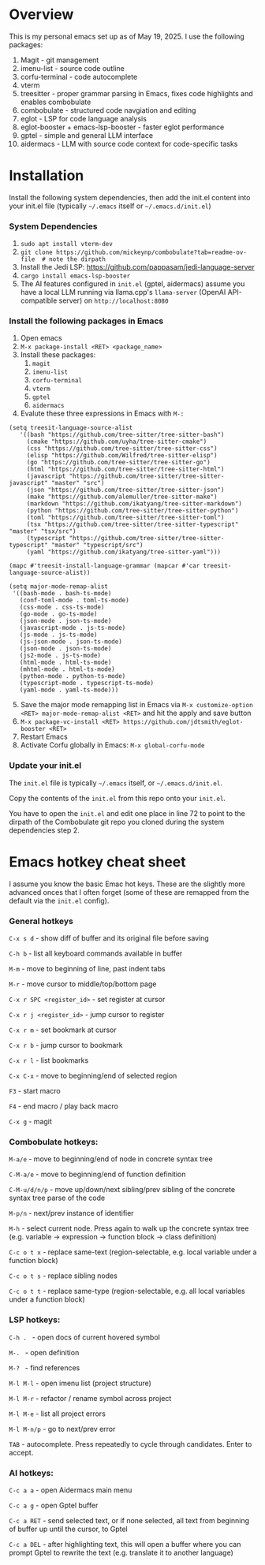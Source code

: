 # Overview

This is my personal emacs set up as of May 19, 2025. I use the following packages:

1. Magit - git management
2. imenu-list - source code outline
3. corfu-terminal - code autocomplete
4. vterm
5. treesitter - proper grammar parsing in Emacs, fixes code highlights and enables combobulate
6. combobulate - structured code navgiation and editing
7. eglot - LSP for code language analysis
8. eglot-booster + emacs-lsp-booster - faster eglot performance
9. gptel - simple and general LLM interface
10. aidermacs - LLM with source code context for code-specific tasks

# Installation

Install the following system dependencies, then add the init.el content into your init.el file (typically `~/.emacs` itself or `~/.emacs.d/init.el`)

### System Dependencies

1. `sudo apt install vterm-dev`
2. `git clone https://github.com/mickeynp/combobulate?tab=readme-ov-file  # note the dirpath`
3. Install the Jedi LSP: https://github.com/pappasam/jedi-language-server
4. `cargo install emacs-lsp-booster`
5. The AI features configured in `init.el` (gptel, aidermacs) assume you have a local LLM running via llama.cpp's `llama-server` (OpenAI API-compatible server) on `http://localhost:8080`

### Install the following packages in Emacs

1. Open emacs
2. `M-x package-install <RET> <package_name>`
3. Install these packages:
   1. `magit`
   2. `imenu-list`
   3. `corfu-terminal`
   4. `vterm`
   5. `gptel`
   6. `aidermacs`
4. Evalute these three expressions in Emacs with `M-:`
```
(setq treesit-language-source-alist
   '((bash "https://github.com/tree-sitter/tree-sitter-bash")
     (cmake "https://github.com/uyha/tree-sitter-cmake")
     (css "https://github.com/tree-sitter/tree-sitter-css")
     (elisp "https://github.com/Wilfred/tree-sitter-elisp")
     (go "https://github.com/tree-sitter/tree-sitter-go")
     (html "https://github.com/tree-sitter/tree-sitter-html")
     (javascript "https://github.com/tree-sitter/tree-sitter-javascript" "master" "src")
     (json "https://github.com/tree-sitter/tree-sitter-json")
     (make "https://github.com/alemuller/tree-sitter-make")
     (markdown "https://github.com/ikatyang/tree-sitter-markdown")
     (python "https://github.com/tree-sitter/tree-sitter-python")
     (toml "https://github.com/tree-sitter/tree-sitter-toml")
     (tsx "https://github.com/tree-sitter/tree-sitter-typescript" "master" "tsx/src")
     (typescript "https://github.com/tree-sitter/tree-sitter-typescript" "master" "typescript/src")
     (yaml "https://github.com/ikatyang/tree-sitter-yaml")))
```
```
(mapc #'treesit-install-language-grammar (mapcar #'car treesit-language-source-alist))
```
```
(setq major-mode-remap-alist
 '((bash-mode . bash-ts-mode)
   (conf-toml-mode . toml-ts-mode)
   (css-mode . css-ts-mode)
   (go-mode . go-ts-mode)
   (json-mode . json-ts-mode)
   (javascript-mode . js-ts-mode)
   (js-mode . js-ts-mode)
   (js-json-mode . json-ts-mode)
   (json-mode . json-ts-mode)
   (js2-mode . js-ts-mode)
   (html-mode . html-ts-mode)
   (mhtml-mode . html-ts-mode)
   (python-mode . python-ts-mode)
   (typescript-mode . typescript-ts-mode)
   (yaml-mode . yaml-ts-mode)))
```
5. Save the major mode remapping list in Emacs via `M-x customize-option <RET> major-mode-remap-alist <RET>` and hit the apply and save button
6. `M-x package-vc-install <RET> https://github.com/jdtsmith/eglot-booster <RET>`
7. Restart Emacs
8. Activate Corfu globally in Emacs: `M-x global-corfu-mode`

### Update your init.el

The `init.el` file is typically `~/.emacs` itself, or `~/.emacs.d/init.el`.

Copy the contents of the `init.el` from this repo onto your `init.el`.

You have to open the `init.el` and edit one place in line 72 to point to the dirpath of the Combobulate git repo you cloned during the system dependencies step 2.

# Emacs hotkey cheat sheet

I assume you know the basic Emac hot keys. These are the slightly more advanced onces that I often forget (some of these are remapped from the default via the `init.el` config).

### General hotkeys

`C-x s d`  - show diff of buffer and its original file before saving

`C-h b` - list all keyboard commands available in buffer

`M-m` - move to beginning of line, past indent tabs

`M-r` - move cursor to middle/top/bottom page

`C-x r SPC <register_id>` - set register at cursor

`C-x r j <register_id>` - jump cursor to register

`C-x r m` - set bookmark at cursor

`C-x r b` - jump cursor to bookmark

`C-x r l` - list bookmarks

`C-x C-x` - move to beginning/end of selected region

`F3` - start macro

`F4` - end macro / play back macro

`C-x g` - magit

### Combobulate hotkeys:

`M-a/e` - move to beginning/end of node in concrete syntax tree

`C-M-a/e` - move to beginning/end of function definition

`C-M-u/d/n/p` - move up/down/next sibling/prev sibling of the concrete syntax tree parse of the code

`M-p/n` - next/prev instance of identifier

`M-h` - select current node. Press again to walk up the concrete syntax tree (e.g. variable -> expression -> function block -> class definition)

`C-c o t x` - replace same-text (region-selectable, e.g. local variable under a function block)

`C-c o t s` - replace sibling nodes

`C-c o t t` - replace same-type (region-selectable, e.g. all local variables under a function block)

### LSP hotkeys:

`C-h . ` - open docs of current hovered symbol

`M-. ` - open definition

`M-? ` - find references

`M-l M-l` - open imenu list (project structure)

`M-l M-r` - refactor / rename symbol across project

`M-l M-e` - list all project errors

`M-l M-n/p` - go to next/prev error

`TAB` - autocomplete. Press repeatedly to cycle through candidates. Enter to accept.

### AI hotkeys:

`C-c a a` - open Aidermacs main menu

`C-c a g` - open Gptel buffer

`C-c a RET` - send selected text, or if none selected, all text from beginning of buffer up until the cursor, to Gptel

`C-c a DEL` - after highlighting text, this will open a buffer where you can prompt Gptel to rewrite the text (e.g. translate it to another language)
